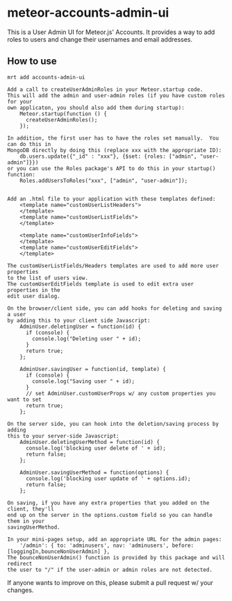 meteor-accounts-admin-ui
=======================

This is a User Admin UI for Meteor.js' Accounts.  It provides a way to add roles to users and change their usernames and email addresses.

How to use
----------

	mrt add accounts-admin-ui
	
	Add a call to createUserAdminRoles in your Meteor.startup code.
	This will add the admin and user-admin roles (if you have custom roles for your
	own applicaton, you should also add them during startup):
		Meteor.startup(function () {
		  createUserAdminRoles();
		});

	In addition, the first user has to have the roles set manually.  You can do this in
	MongoDB directly by doing this (replace xxx with the appropriate ID):
		db.users.update({"_id" : "xxx"}, {$set: {roles: ["admin", "user-admin"]}})
	or you can use the Roles package's API to do this in your startup() function:
		Roles.addUsersToRoles("xxx", ["admin", "user-admin"]);


	Add an .html file to your application with these templates defined:
		<template name="customUserListHeaders">
		</template>
		<template name="customUserListFields">
		</template>

		<template name="customUserInfoFields">
		</template>
		<template name="customUserEditFields">
		</template>

	The customUserListFields/Headers templates are used to add more user properties
	to the list of users view.
	The customUserEditFields template is used to edit extra user properties in the
	edit user dialog.

	On the browser/client side, you can add hooks for deleting and saving a user
	by adding this to your client side Javascript:
		AdminUser.deletingUser = function(id) {
		  if (console) {
		    console.log("Deleting user " + id);
		  }
		  return true;
		};

		AdminUser.savingUser = function(id, template) {
		  if (console) {
		    console.log("Saving user " + id);
		  }
		  // set AdminUser.customUserProps w/ any custom properties you want to set
		  return true;
		};

	On the server side, you can hook into the deletion/saving process by adding
	this to your server-side Javascript:
		AdminUser.deletingUserMethod = function(id) {
		  console.log('blocking user delete of ' + id);
		  return false;
		};

		AdminUser.savingUserMethod = function(options) {
		  console.log('blocking user update of ' + options.id);
		  return false;
		};

	On saving, if you have any extra properties that you added on the client, they'll
	end up on the server in the options.custom field so you can handle them in your
	savingUserMethod.

	In your mini-pages setup, add an appropriate URL for the admin pages:
		'/admin': { to: 'adminusers', nav: 'adminusers', before: [loggingIn,bounceNonUserAdmin] },
	The bounceNonUserAdmin() function is provided by this package and will redirect
	the user to "/" if the user-admin or admin roles are not detected.

If anyone wants to improve on this, please submit a pull request w/ your changes.
